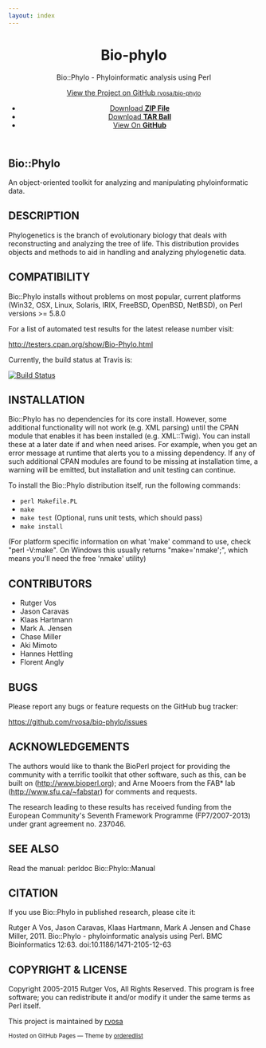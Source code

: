 ```yaml
---
layout: index
---
```


<header>
<h1>Bio-phylo</h1>
<p>Bio::Phylo - Phyloinformatic analysis using Perl</p>

<p class="view"><a href="https://github.com/rvosa/bio-phylo">View the Project on GitHub <small>rvosa/bio-phylo</small></a></p>


<ul>
<li><a href="https://github.com/rvosa/bio-phylo/zipball/master">Download <strong>ZIP File</strong></a></li>
<li><a href="https://github.com/rvosa/bio-phylo/tarball/master">Download <strong>TAR Ball</strong></a></li>
<li><a href="https://github.com/rvosa/bio-phylo">View On <strong>GitHub</strong></a></li>
</ul>
</header>
<section>
<h1>
<a id="biophylo" class="anchor" href="#biophylo" aria-hidden="true"><span aria-hidden="true" class="octicon octicon-link"></span></a>Bio::Phylo</h1>

<p>An object-oriented toolkit for analyzing and manipulating phyloinformatic data. </p>

<h2>
<a id="description" class="anchor" href="#description" aria-hidden="true"><span aria-hidden="true" class="octicon octicon-link"></span></a>DESCRIPTION</h2>

<p>Phylogenetics is the branch of evolutionary biology that deals with reconstructing and 
analyzing the tree of life. This distribution provides objects and methods to aid in 
handling and analyzing phylogenetic data.</p>

<h2>
<a id="compatibility" class="anchor" href="#compatibility" aria-hidden="true"><span aria-hidden="true" class="octicon octicon-link"></span></a>COMPATIBILITY</h2>

<p>Bio::Phylo installs without problems on most popular, current platforms (Win32, OSX, 
Linux, Solaris, IRIX, FreeBSD, OpenBSD, NetBSD), on Perl versions &gt;= 5.8.0</p>

<p>For a list of automated test results for the latest release number visit:</p>

<p><a href="http://testers.cpan.org/show/Bio-Phylo.html">http://testers.cpan.org/show/Bio-Phylo.html</a></p>

<p>Currently, the build status at Travis is:</p>

<p><a href="https://travis-ci.org/rvosa/bio-phylo"><img src="https://travis-ci.org/rvosa/bio-phylo.svg?branch=master" alt="Build Status"></a></p>

<h2>
<a id="installation" class="anchor" href="#installation" aria-hidden="true"><span aria-hidden="true" class="octicon octicon-link"></span></a>INSTALLATION</h2>

<p>Bio::Phylo has no dependencies for its core install. However, some additional 
functionality will not work (e.g. XML parsing) until the CPAN module that enables 
it has been installed (e.g. XML::Twig). You can install these at a later date if 
and when need arises. For example, when you get an error message at runtime that 
alerts you to a missing dependency. If any of such additional CPAN modules are 
found to be missing at installation time, a warning will be emitted, but 
installation and unit testing can continue.</p>

<p>To install the Bio::Phylo distribution itself, run the following commands: </p>

<ul>
<li><code>perl Makefile.PL</code></li>
<li><code>make</code></li>
<li>
<code>make test</code> (Optional, runs unit tests, which should pass)</li>
<li><code>make install</code></li>
</ul>

<p>(For platform specific information on what 'make' command to use, check "perl -V:make". 
On Windows this usually returns "make='nmake';", which means you'll need the free 'nmake' 
utility)</p>

<h2>
<a id="contributors" class="anchor" href="#contributors" aria-hidden="true"><span aria-hidden="true" class="octicon octicon-link"></span></a>CONTRIBUTORS</h2>

<ul>
<li>Rutger Vos</li>
<li>Jason Caravas</li>
<li>Klaas Hartmann</li>
<li>Mark A. Jensen</li>
<li>Chase Miller</li>
<li>Aki Mimoto</li>
<li>Hannes Hettling</li>
<li>Florent Angly</li>
</ul>

<h2>
<a id="bugs" class="anchor" href="#bugs" aria-hidden="true"><span aria-hidden="true" class="octicon octicon-link"></span></a>BUGS</h2>

<p>Please report any bugs or feature requests on the GitHub bug tracker:</p>

<p><a href="https://github.com/rvosa/bio-phylo/issues">https://github.com/rvosa/bio-phylo/issues</a></p>

<h2>
<a id="acknowledgements" class="anchor" href="#acknowledgements" aria-hidden="true"><span aria-hidden="true" class="octicon octicon-link"></span></a>ACKNOWLEDGEMENTS</h2>

<p>The authors would like to thank the BioPerl project for providing the community
with a terrific toolkit that other software, such as this, can be built on
(<a href="http://www.bioperl.org">http://www.bioperl.org</a>); and Arne Mooers from the FAB* lab (<a href="http://www.sfu.ca/%7Efabstar">http://www.sfu.ca/~fabstar</a>) 
for comments and requests.</p>

<p>The research leading to these results has received funding from the European
Community's Seventh Framework Programme (FP7/2007-2013) under grant agreement
no. 237046.</p>

<h2>
<a id="see-also" class="anchor" href="#see-also" aria-hidden="true"><span aria-hidden="true" class="octicon octicon-link"></span></a>SEE ALSO</h2>

<p>Read the manual: perldoc Bio::Phylo::Manual</p>

<h2>
<a id="citation" class="anchor" href="#citation" aria-hidden="true"><span aria-hidden="true" class="octicon octicon-link"></span></a>CITATION</h2>

<p>If you use Bio::Phylo in published research, please cite it:</p>

<p>Rutger A Vos, Jason Caravas, Klaas Hartmann, Mark A Jensen
and Chase Miller, 2011. Bio::Phylo - phyloinformatic analysis using Perl.
BMC Bioinformatics 12:63.
doi:10.1186/1471-2105-12-63</p>

<h2>
<a id="copyright--license" class="anchor" href="#copyright--license" aria-hidden="true"><span aria-hidden="true" class="octicon octicon-link"></span></a>COPYRIGHT &amp; LICENSE</h2>

<p>Copyright 2005-2015 Rutger Vos, All Rights Reserved. This program is free software; 
you can redistribute it and/or modify it under the same terms as Perl itself.</p>
</section>
<footer>
<p>This project is maintained by <a href="https://github.com/rvosa">rvosa</a></p>
<p><small>Hosted on GitHub Pages &mdash; Theme by <a href="https://github.com/orderedlist">orderedlist</a></small></p>
</footer>